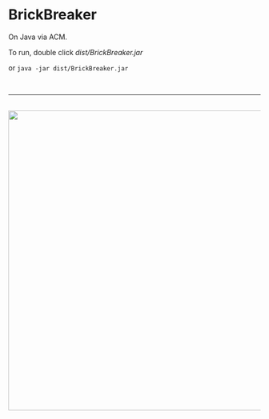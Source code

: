 # BrickBreaker

On Java via ACM.

To run, double click _dist/BrickBreaker.jar_

or `java -jar dist/BrickBreaker.jar`

<br>
<hr>
<br>
<center>
<img src = "http://i.imgur.com/qVaL70S.png" height="600" width="800">
</center>



